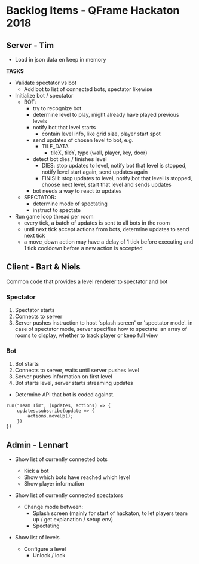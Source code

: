 # Backlog Items - QFrame Hackaton 2018

## Server - Tim

- Load in json data en keep in memory

**TASKS**

- Validate spectator vs bot
    - Add bot to list of connected bots, spectator likewise
- Initialize bot / spectator
    - BOT: 
        - try to recognize bot
        - determine level to play, might already have played previous levels
        - notify bot that level starts
            - contain level info, like grid size, player start spot
        - send updates of chosen level to bot, e.g.
            - TILE_DATA
                - tileX, tileY, type (wall, player, key, door) 
        - detect bot dies / finishes level
            - DIES: stop updates to level, notify bot that level is stopped, notify level start again, send updates again
            - FINISH: stop updates to level, notify bot that level is stopped,
            choose next level, start that level and sends updates
        - bot needs a way to react to updates
    - SPECTATOR: 
        - determine mode of spectating
        - instruct to spectate
 - Run game loop thread per room
     - every tick, a batch of updates is sent to all bots in the room
     - until next tick accept actions from bots, determine updates to send next tick
     - a move_down action may have a delay of 1 tick before executing and 1 tick cooldown before a new action is accepted

## Client - Bart & Niels

Common code that provides a level renderer to spectator and bot

### Spectator

1. Spectator starts
2. Connects to server
3. Server pushes instruction to host 'splash screen' or 'spectator mode'. in case of spectator mode, server specifies how to spectate: an array of rooms to display, whether to track player or keep full view

### Bot

1. Bot starts
2. Connects to server, waits until server pushes level
3. Server pushes information on first level
4. Bot starts level, server starts streaming updates

- Determine API that bot is coded against.

```
run("Team Tim", (updates, actions) => {
    updates.subscribe(update => {
        actions.moveUp();
    })
})
```

## Admin - Lennart

- Show list of currently connected bots
    - Kick a bot
    - Show which bots have reached which level
    - Show player information

- Show list of currently connected spectators
    - Change mode between:
        - Splash screen (mainly for start of hackaton, to let players team up / get explanation / setup env)
        - Spectating 

- Show list of levels
    - Configure a level
        - Unlock / lock